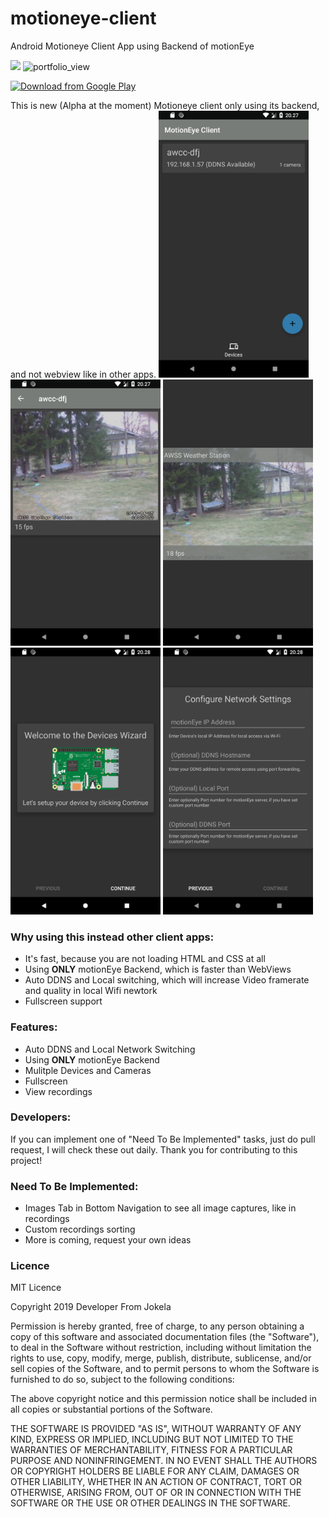 # motioneye-client

Android Motioneye Client App using Backend of motionEye


<img src="http://img.shields.io/liberapay/receives/developerfromjokela.svg?logo=liberapay">

<img width="100" alt="portfolio_view" src="https://raw.githubusercontent.com/developerfromjokela/motioneye-client/master/app/src/main/ic_launcher-web.png">

[<img src="https://play.google.com/intl/en_us/badges/images/generic/en_badge_web_generic.png" 
      alt="Download from Google Play" 
      height="80">](https://play.google.com/store/apps/details?id=com.developerfromjokela.motioneyeclient)



This is new (Alpha at the moment) Motioneye client only using its backend, and not webview like in other apps.
<img width="240" alt="portfolio_view" src="/images/img1.png">
<img width="240" alt="portfolio_view" src="/images/img2.png">
<img width="240" alt="portfolio_view" src="/images/img3.png">
<img width="240" alt="portfolio_view" src="/images/img4.png">
<img width="240" alt="portfolio_view" src="/images/img5.png">
###  **Why using this instead other client apps:**


- It's fast, because you are not loading HTML and CSS at all
- Using **ONLY** motionEye Backend, which is faster than WebViews
- Auto DDNS and Local switching, which will increase Video framerate and quality in local Wifi newtork
- Fullscreen support


###  **Features:**

- Auto DDNS and Local Network Switching
- Using **ONLY** motionEye Backend
- Mulitple Devices and Cameras
- Fullscreen
- View recordings



###  **Developers:**

If you can implement one of "Need To Be Implemented" tasks, just do pull request, I will check these out daily.
Thank you for contributing to this project!


###  **Need To Be Implemented:**

- Images Tab in Bottom Navigation to see all image captures, like in recordings
- Custom recordings sorting
- More is coming, request your own ideas


### Licence

MIT Licence

Copyright 2019 Developer From Jokela

Permission is hereby granted, free of charge, to any person obtaining a copy of this software and associated documentation files (the "Software"), to deal in the Software without restriction, including without limitation the rights to use, copy, modify, merge, publish, distribute, sublicense, and/or sell copies of the Software, and to permit persons to whom the Software is furnished to do so, subject to the following conditions:

The above copyright notice and this permission notice shall be included in all copies or substantial portions of the Software.

THE SOFTWARE IS PROVIDED "AS IS", WITHOUT WARRANTY OF ANY KIND, EXPRESS OR IMPLIED, INCLUDING BUT NOT LIMITED TO THE WARRANTIES OF MERCHANTABILITY, FITNESS FOR A PARTICULAR PURPOSE AND NONINFRINGEMENT. IN NO EVENT SHALL THE AUTHORS OR COPYRIGHT HOLDERS BE LIABLE FOR ANY CLAIM, DAMAGES OR OTHER LIABILITY, WHETHER IN AN ACTION OF CONTRACT, TORT OR OTHERWISE, ARISING FROM, OUT OF OR IN CONNECTION WITH THE SOFTWARE OR THE USE OR OTHER DEALINGS IN THE SOFTWARE.

